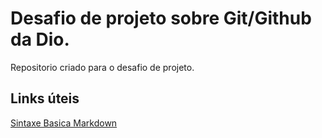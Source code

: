 # Desafio de projeto sobre Git/Github da Dio.
Repositorio criado para o desafio de projeto.

## Links úteis
[Sintaxe Basica Markdown](https://www.markdownguide.org/basic-syntax/)
